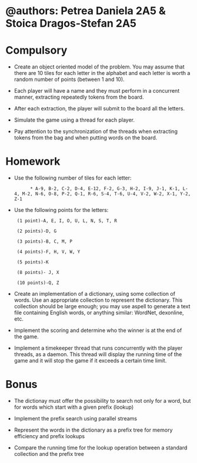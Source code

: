 # @authors: Petrea Daniela 2A5 & Stoica Dragos-Stefan 2A5

# Compulsory

* Create an object oriented model of the problem. You may assume that there are 10 tiles for each letter in the alphabet and each letter is worth a random number of points (between 1 and 10).

* Each player will have a name and they must perform in a concurrent manner, extracting repeatedly tokens from the board.

* After each extraction, the player will submit to the board all the letters.

* Simulate the game using a thread for each player.

* Pay attention to the synchronization of the threads when extracting tokens from the bag and when putting words on the board.

# Homework 

* Use the following number of tiles for each letter: 

            * A-9, B-2, C-2, D-4, E-12, F-2, G-3, H-2, I-9, J-1, K-1, L-4, M-2, N-6, O-8, P-2, Q-1, R-6, S-4, T-6, U-4, V-2, W-2, X-1, Y-2, Z-1

* Use the following points for the letters:

       (1 point)-A, E, I, O, U, L, N, S, T, R

       (2 points)-D, G

       (3 points)-B, C, M, P

       (4 points)-F, H, V, W, Y

       (5 points)-K

       (8 points)- J, X

       (10 points)-Q, Z

* Create an implementation of a dictionary, using some collection of words. Use an appropriate collection to represent the dictionary. This collection should be large enough; you may use aspell to generate a text file containing English words, or anything similar: WordNet, dexonline, etc.

* Implement the scoring and determine who the winner is at the end of the game.

* Implement a timekeeper thread that runs concurrently with the player threads, as a daemon. This thread will display the running time of the game and it will stop the game if it exceeds a certain time limit.

# Bonus

* The dictionay must offer the possibility to search not only for a word, but for words which start with a given prefix (lookup)

* Implement the prefix search using parallel streams

* Represent the words in the dictionary as a prefix tree for memory efficiency and prefix lookups

* Compare the running time for the lookup operation between a standard collection and the prefix tree 
